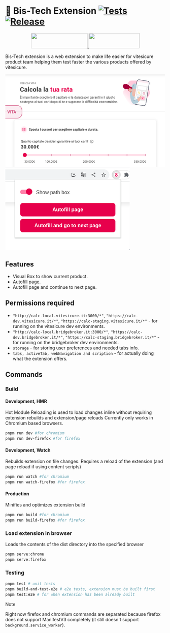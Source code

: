 # 🥩 Bis-Tech Extension [![Tests](https://github.com/giuxtaposition/bis-tech-extension/actions/workflows/tests.yml/badge.svg)](https://github.com/giuxtaposition/bis-tech-extension/actions/workflows/tests.yml) [![Release](https://img.shields.io/github/v/release/giuxtaposition/bis-tech-extension.svg?maxAge=3600&label=release)](https://github.com/giuxtaposition/bis-tech-extension/releases)

<p align="center">
  <a href="https://github.com/giuxtaposition/bis-tech-extension/wiki/Install-extension-for-Chromium-(base)-browser" target="_blank">
    <img width="178" height="48" src="https://github.com/giuxtaposition/bis-tech-extension/blob/main/.github/images/chrome.png">
  </a>
  <a href="https://github.com/giuxtaposition/bis-tech-extension/releases/latest/download/extension.xpi" target="_blank">
    <img width="160" height="48" src="https://github.com/giuxtaposition/bis-tech-extension/blob/main/.github/images/firefox.png">
  </a>
</p>

Bis-Tech extension is a web extension to make life easier for vitesicure product team helping them test faster the various products offered by vitesicure.

![](/.github/images/path-box.png)
![](/.github/images/popup.png)

## Features

- Visual Box to show current product.
- Autofill page.
- Autofill page and continue to next page.

## Permissions required

- `"http://calc-local.vitesicure.it:3000/*"`, `"https://calc-dev.vitesicure.it/*"`, `"https://calc-staging.vitesicure.it/*"` - for running on the vitesicure dev environments.
- `"http://calc-local.bridgebroker.it:3000/*"`, `"https://calc-dev.bridgebroker.it/*"`, `"https://calc-staging.bridgebroker.it/*"` - for running on the bridgebroker dev environments.
- `storage` - for storing user preferences and needed tabs info.
- `tabs, activeTab, webNavigation and scription` - for actually doing what the extension offers.

## Commands

### Build

#### Development, HMR

Hot Module Reloading is used to load changes inline without requiring extension rebuilds and extension/page reloads
Currently only works in Chromium based browsers.

```sh
pnpm run dev #for chromium
pnpm run dev-firefox #for firefox
```

#### Development, Watch

Rebuilds extension on file changes. Requires a reload of the extension (and page reload if using content scripts)

```sh
pnpm run watch #for chromium
pnpm run watch-firefox #for firefox
```

#### Production

Minifies and optimizes extension build

```sh
pnpm run build #for chromium
pnpm run build-firefox #for firefox
```

### Load extension in browser

Loads the contents of the dist directory into the specified browser

```sh
pnpm serve:chrome
pnpm serve:firefox
```

### Testing

```sh
pnpm test # unit tests
pnpm build-and-test-e2e # e2e tests, extension must be built first
pnpm test:e2e # for when extension has been already built
```

> [!NOTE]  
> Right now firefox and chromium commands are separated because firefox does not support ManifestV3 completely (it still doesn't support `background.service_worker`).
